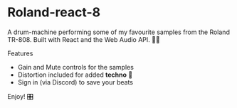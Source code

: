 # Roland-react-8

A drum-machine performing some of my favourite samples from the Roland TR-808. Built with React and the Web Audio API. 🕺💃

Features
- Gain and Mute controls for the samples
- Distortion included for added **techno** 🖤
- Sign in (via Discord) to save your beats

Enjoy! 🎛️

